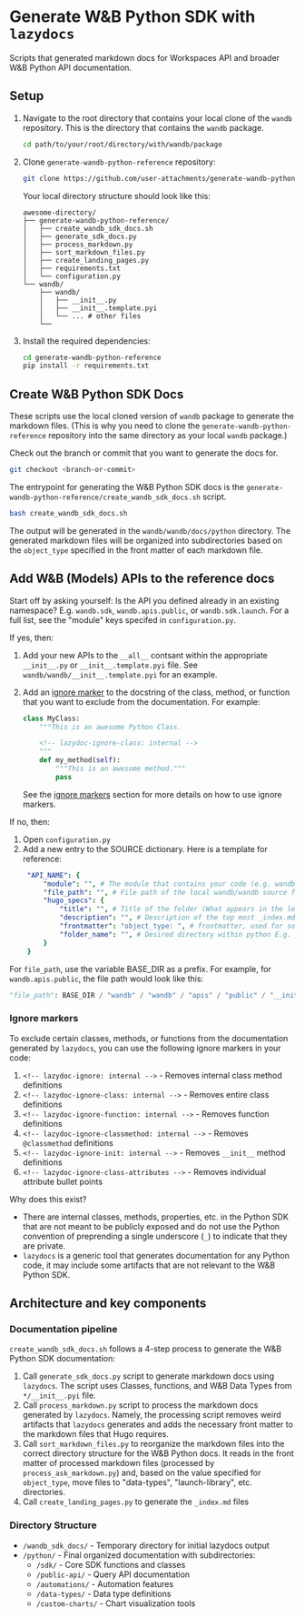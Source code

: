 # Generate W&B Python SDK with `lazydocs`

Scripts that generated markdown docs for Workspaces API and broader W&B Python API documentation.

## Setup
1. Navigate to the root directory that contains your local clone of the `wandb` repository. This is the directory that contains the `wandb` package.

   ```bash
   cd path/to/your/root/directory/with/wandb/package
   ```
2. Clone `generate-wandb-python-reference` repository:

   ```bash
   git clone https://github.com/user-attachments/generate-wandb-python-reference.git
   ```

    Your local directory structure should look like this:

    ```text
    awesome-directory/
    ├── generate-wandb-python-reference/
    │   ├── create_wandb_sdk_docs.sh
    │   ├── generate_sdk_docs.py
    │   ├── process_markdown.py
    │   ├── sort_markdown_files.py
    │   ├── create_landing_pages.py
    │   ├── requirements.txt
    │   └── configuration.py
    └── wandb/
        ├── wandb/
        │   ├── __init__.py
        │   ├── __init__.template.pyi
        │   └── ... # other files
        └──
    ```

3. Install the required dependencies:
   ```bash
   cd generate-wandb-python-reference
   pip install -r requirements.txt
   ``` 

## Create W&B Python SDK Docs

These scripts use the local cloned version of `wandb` package to generate the markdown files. (This is why you need to clone the `generate-wandb-python-reference` repository into the same directory as your local `wandb` package.)

Check out the branch or commit that you want to generate the docs for.

```bash title="wandb"
git checkout <branch-or-commit>
```

The entrypoint for generating the W&B Python SDK docs is the `generate-wandb-python-reference/create_wandb_sdk_docs.sh` script.

```bash title="generate-wandb-python-reference"
bash create_wandb_sdk_docs.sh
```

The output will be generated in the `wandb/wandb/docs/python` directory. The generated markdown files will be organized into subdirectories based on the `object_type` specified in the front matter of each markdown file.

## Add W&B (Models) APIs to the reference docs

Start off by asking yourself: Is the API you defined already in an existing namespace? E.g. `wandb.sdk`, `wandb.apis.public`, or `wandb.sdk.launch`. For a full list, see the "module" keys specifed in `configuration.py`.

If yes, then:

1. Add your new APIs to the `__all__` contsant within the appropriate `__init__.py` or `__init__.template.pyi` file. See  `wandb/wandb/__init__.template.pyi` for an example.
2. Add an [ignore marker](#ignore-markers) to the docstring of the class, method, or function that you want to exclude from the documentation. For example:
   ```python
   class MyClass:
       """This is an awesome Python Class.

       <!-- lazydoc-ignore-class: internal -->
       """
       def my_method(self):
           """This is an awesome method."""
           pass
   ```

   See the [ignore markers](#ignore-markers) section for more details on how to use ignore markers.
 
If no, then:

1. Open `configuration.py`
2. Add a new entry to the SOURCE dictionary. Here is a template for reference:
   ```yaml
    "API_NAME": {
        "module": "", # The module that contains your code (e.g. wandb.apis.public)
        "file_path": "", # File path of the local wandb/wandb source files
        "hugo_specs": {
            "title": "", # Title of the folder (What appears in the left navigation)
            "description": "", # Description of the top most _index.md file
            "frontmatter": "object_type: ", # frontmatter, used for sorting
            "folder_name": "", # Desired directory within python E.g. python/launch-library, python/data-type/
        }
    }
   ```

For `file_path`, use the variable BASE_DIR as a prefix. For example, for `wandb.apis.public`, the file path would look like this:

```py
"file_path": BASE_DIR / "wandb" / "wandb" / "apis" / "public" / "__init__.py"
```

### Ignore markers

To exclude certain classes, methods, or functions from the documentation generated by `lazydocs`, you can use the following ignore markers in your code:

1. `<!-- lazydoc-ignore: internal -->` - Removes internal class method definitions
2. `<!-- lazydoc-ignore-class: internal -->` - Removes entire class definitions
3. `<!-- lazydoc-ignore-function: internal -->` - Removes function definitions
4. `<!-- lazydoc-ignore-classmethod: internal -->` - Removes `@classmethod` definitions
5. `<!-- lazydoc-ignore-init: internal -->` - Removes `__init__` method definitions
6. `<!-- lazydoc-ignore-class-attributes -->` - Removes individual attribute bullet points

Why does this exist?
* There are internal classes, methods, properties, etc. in the Python SDK that are not meant to be publicly exposed and do not use the Python convention of preprending a single underscore (`_`) to indicate that they are private.
* `lazydocs` is a generic tool that generates documentation for any Python code, it may include some artifacts that are not relevant to the W&B Python SDK.


## Architecture and key components 

### Documentation pipeline
`create_wandb_sdk_docs.sh` follows a 4-step process to generate the W&B Python SDK documentation:

1. Call `generate_sdk_docs.py` script to generate markdown docs using `lazydocs`. The script uses Classes, functions, and W&B Data Types from `*/__init__.pyi` file.
2. Call `process_markdown.py` script to process the markdown docs generated by `lazydocs`. Namely, the processing script removes weird artifacts that `lazydocs` generates and adds the necessary front matter to the markdown files that Hugo requires.
3. Call `sort_markdown_files.py` to reorganize the markdown files into the correct directory structure for the W&B Python docs. It reads in the front matter of processed markdown files (processed by `process_ask_markdown.py`) and, based on the value specified for `object_type`, move files to "data-types", "launch-library", etc. directories.
4. Call `create_landing_pages.py` to generate the `_index.md` files

### Directory Structure
- `/wandb_sdk_docs/` - Temporary directory for initial lazydocs output
- `/python/` - Final organized documentation with subdirectories:
  - `/sdk/` - Core SDK functions and classes
  - `/public-api/` - Query API documentation
  - `/automations/` - Automation features
  - `/data-types/` - Data type definitions
  - `/custom-charts/` - Chart visualization tools